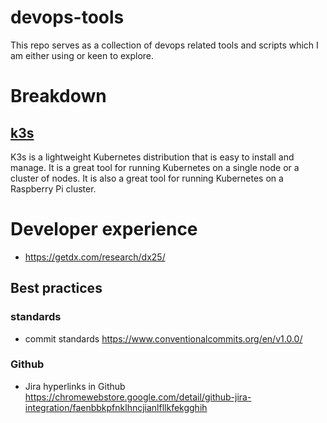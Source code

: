 # devops-tools
This repo serves as a collection of devops related tools and scripts which I am either using or keen to explore.
# Breakdown
## [k3s](k3s/README.md)
K3s is a lightweight Kubernetes distribution that is easy to install and manage. It is a great tool for running Kubernetes on a single node or a cluster of nodes. It is also a great tool for running Kubernetes on a Raspberry Pi cluster.

# Developer experience
- https://getdx.com/research/dx25/
## Best practices
### standards
- commit standards https://www.conventionalcommits.org/en/v1.0.0/
### Github
- Jira hyperlinks in Github https://chromewebstore.google.com/detail/github-jira-integration/faenbbkpfnklhncjianlfllkfekgghih